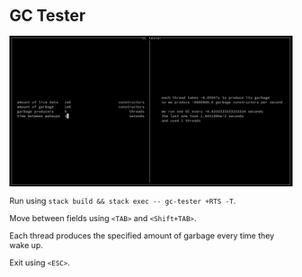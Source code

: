# GC Tester

![screenshot](screenshot.png)

Run using `stack build && stack exec -- gc-tester +RTS -T`.

Move between fields using `<TAB>` and `<Shift+TAB>`.

Each thread produces the specified amount of garbage every time they wake up.

Exit using `<ESC>`.
